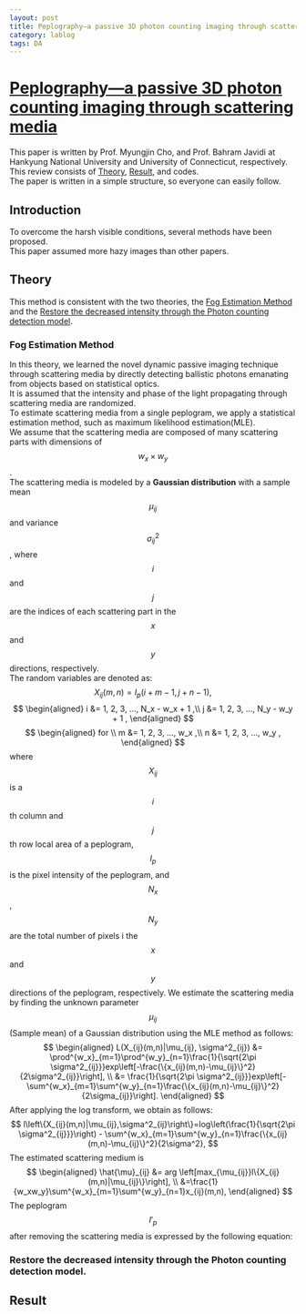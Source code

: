 ```yaml
---
layout: post
title: Peplography—a passive 3D photon counting imaging through scattering media
category: lablog
tags: DA
---
```

# [Peplography—a passive 3D photon counting imaging through scattering media](https://opg.optica.org/ol/abstract.cfm?uri=ol-41-22-5401)
This paper is written by Prof. Myungjin Cho, and Prof. Bahram Javidi at Hankyung National University and University of Connecticut, respectively.<br/>
This review consists of [Theory](#Theory), [Result](#Result), and codes. <br/>
The paper is written in a simple structure, so everyone can easily follow. <br/>

## Introduction
To overcome the harsh visible conditions, several methods have been proposed. <br/>
This paper assumed more hazy images than other papers. <br/>

## Theory
This method is consistent with the two theories, the [Fog Estimation Method](#fog-estimation-method) and the [Restore the decreased intensity through the Photon counting detection model](#restore-the-decreased-intensity-through-the-photon-counting-detection-model).


### Fog Estimation Method
In this theory, we learned the novel dynamic passive imaging technique through scattering media by directly detecting ballistic photons emanating from objects based on statistical optics. <br/>
It is assumed that the intensity and phase of the light propagating through scattering media are randomized.<br/>
To estimate scattering media from a single peplogram, we apply a statistical estimation method, such as maximum likelihood estimation(MLE). <br/>
We assume that the scattering media are composed of many scattering parts with dimensions of $$w_x \times w_y$$ . <br/>
The scattering media is modeled by a **Gaussian distribution** with a sample mean $$\mu_{ij}$$ and variance $$\sigma^2_{ij}$$, where $$i$$ and $$j$$ are the indices of each scattering part in the $$x$$ and $$y$$ directions, respectively.<br/>
The random variables are denoted as:
$$
X_{ij}(m,n) = I_p(i+m-1, j+n-1),
$$
$$
\begin{aligned}
i &= 1, 2, 3, ..., N_x - w_x + 1 ,\\
j &= 1, 2, 3, ..., N_y - w_y + 1 ,
\end{aligned}
$$
$$
\begin{aligned}
for \\
m &= 1, 2, 3, ..., w_x ,\\
n &= 1, 2, 3, ..., w_y ,
\end{aligned}
$$
where $$X_{ij}$$ is a $$i$$th column and $$j$$th row local area of a peplogram, $$I_p$$ is the pixel intensity of the peplogram, and $$N_x$$, $$N_y$$ are the total number of pixels i the $$x$$ and $$y$$ directions of the peplogram, respectively.
We estimate the scattering media by finding the unknown parameter $$\mu_{ij}$$ (Sample mean) of a Gaussian distribution using the MLE method as follows:
$$
\begin{aligned}
L(X_{ij}(m,n)|\mu_{ij}, \sigma^2_{ij})
&= \prod^{w_x}_{m=1}\prod^{w_y}_{n=1}\frac{1}{\sqrt{2\pi \sigma^2_{ij}}}exp\left[-\frac{\{x_{ij}(m,n)-\mu_{ij}\}^2}{2\sigma^2_{ij}}\right],
\\
&= \frac{1}{\sqrt{2\pi \sigma^2_{ij}}}exp\left[-\sum^{w_x}_{m=1}\sum^{w_y}_{n=1}\frac{\{x_{ij}(m,n)-\mu_{ij}\}^2}{2\sigma_{ij}}\right].
\end{aligned}
$$
After applying the log transform, we obtain as follows:
$$
l\left\{X_{ij}(m,n)|\mu_{ij},\sigma^2_{ij}\right\}=log\left(\frac{1}{\sqrt{2\pi \sigma^2_{ij}}}\right) - \sum^{w_x}_{m=1}\sum^{w_y}_{n=1}\frac{\{x_{ij}(m,n)-\mu_{ij}\}^2}{2\sigma^2},
$$
The estimated scattering medium is
$$
\begin{aligned}
\hat{\mu}_{ij} &= arg \left[max_{\mu_{ij}}l\{X_{ij}(m,n)|\mu_{ij}\}\right], \\
&=\frac{1}{w_xw_y}\sum^{w_x}_{m=1}\sum^{w_y}_{n=1}x_{ij}(m,n),
\end{aligned}
$$
The peplogram $$I'_p$$ after removing the scattering media is expressed by the following equation:


### Restore the decreased intensity through the Photon counting detection model.

## Result


